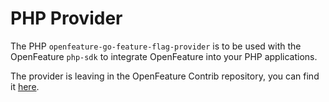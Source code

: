 # PHP Provider

The PHP `openfeature-go-feature-flag-provider` is to be used with the OpenFeature `php-sdk` to integrate OpenFeature into your PHP applications.

The provider is leaving in the OpenFeature Contrib repository, you can find it [here](https://github.com/open-feature/php-sdk-contrib/blob/main/providers/GoFeatureFlag).
